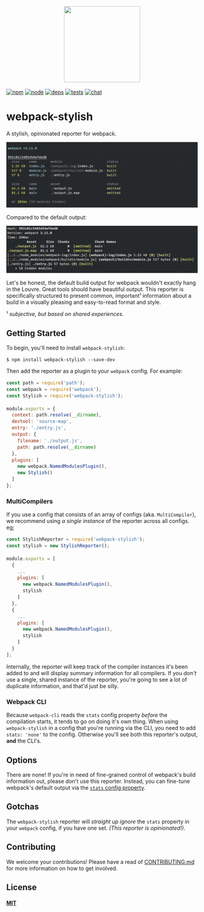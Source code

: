 <div align="center">
  <a href="https://github.com/webpack/webpack">
    <img width="200" height="200" src="https://webpack.js.org/assets/icon-square-big.svg">
  </a>
</div>

[![npm][npm]][npm-url]
[![node][node]][node-url]
[![deps][deps]][deps-url]
[![tests][tests]][tests-url]
[![chat][chat]][chat-url]

# webpack-stylish

A stylish, opinionated reporter for webpack.

![](assets/screenshot.png)

Compared to the default output:

![](assets/screenshot-original.png)

Let's be honest, the default build output for webpack wouldn't exactly hang in
the Louvre. Great tools should have beautiful output. This reporter is
specifically structured to present common, important¹ information about a build
in a visually pleasing and easy-to-read format and style.

¹ _subjective, but based on shared experiences._

## Getting Started

To begin, you'll need to install `webpack-stylish`:

```console
$ npm install webpack-stylish --save-dev
```

Then add the reporter as a plugin to your `webpack` config. For example:

```js
const path = require('path');
const webpack = require('webpack');
const Stylish = require('webpack-stylish');

module.exports = {
  context: path.resolve(__dirname),
  devtool: 'source-map',
  entry: './entry.js',
  output: {
    filename: './output.js',
    path: path.resolve(__dirname)
  },
  plugins: [
    new webpack.NamedModulesPlugin(),
    new Stylish()
  ]
};
```

### MultiCompilers

If you use a config that consists of an array of configs (aka. `MultiCompiler`),
we recommend using _a single instance_ of the reporter across all configs. eg;

```js
const StylishReporter = require('webpack-stylish');
const stylish = new StylishReporter();

module.exports = [
  {
    ...
    plugins: [
      new webpack.NamedModulesPlugin(),
      stylish
    ]
  },
  {
    ...
    plugins: [
      new webpack.NamedModulesPlugin(),
      stylish
    ]
  }
];
```

Internally, the reporter will keep track of the compiler instances it's been
added to and will display summary information for all compilers. If you _don't_
use a single, shared instance of the reporter, you're going to see a lot of
duplicate information, and that'd just be silly.

### Webpack CLI

Because `webpack-cli` reads the `stats` config property _before_ the compilation
starts, it tends to go on doing it's own thing. When using `webpack-stylish` in
a config that you're running via the CLI, you need to add `stats: 'none'` to the
config. Otherwise you'll see both this reporter's output, **and** the CLI's.

## Options

There are none! If you're in need of fine-grained control of webpack's build
information out, please don't use this reporter. Instead, you can fine-tune
webpack's default output via the
[`stats` config property](https://webpack.js.org/configuration/stats/#stats).

## Gotchas

The `webpack-stylish` reporter will _straight up ignore_ the `stats` property in
your `webpack` config, if you have one set. _(This reporter is opinionated!)_.

## Contributing

We welcome your contributions! Please have a read of
[CONTRIBUTING.md](CONTRIBUTING.md) for more information on how to get involved.

## License

#### [MIT](./LICENSE)

[npm]: https://img.shields.io/npm/v/webpack-stylish.svg
[npm-url]: https://npmjs.com/package/webpack-stylish

[node]: https://img.shields.io/node/v/webpack-stylish.svg
[node-url]: https://nodejs.org

[deps]: https://david-dm.org/webpack-contrib/webpack-stylish.svg
[deps-url]: https://david-dm.org/webpack-contrib/webpack-stylish

[tests]: http://img.shields.io/travis/webpack-contrib/webpack-stylish.svg
[tests-url]: https://travis-ci.org/webpack-contrib/webpack-stylish

[chat]: https://badges.gitter.im/webpack/webpack.svg
[chat-url]: https://gitter.im/webpack/webpack
